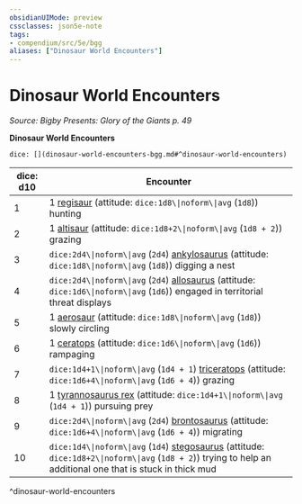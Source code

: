 ```yaml
---
obsidianUIMode: preview
cssclasses: json5e-note
tags:
- compendium/src/5e/bgg
aliases: ["Dinosaur World Encounters"]
---
```

# Dinosaur World Encounters
*Source: Bigby Presents: Glory of the Giants p. 49* 

**Dinosaur World Encounters**

`dice: [](dinosaur-world-encounters-bgg.md#^dinosaur-world-encounters)`

| dice: d10 | Encounter |
|-----------|-----------|
| 1 | 1 [regisaur](2-Mechanics/CLI/bestiary/monstrosity/regisaur-bgg.md) (attitude: `dice:1d8\\|noform\\|avg` (`1d8`)) hunting |
| 2 | 1 [altisaur](2-Mechanics/CLI/bestiary/monstrosity/altisaur-bgg.md) (attitude: `dice:1d8+2\\|noform\\|avg` (`1d8 + 2`)) grazing |
| 3 | `dice:2d4\\|noform\\|avg` (`2d4`) [ankylosaurus](2-Mechanics/CLI/bestiary/beast/ankylosaurus.md) (attitude: `dice:1d8\\|noform\\|avg` (`1d8`)) digging a nest |
| 4 | `dice:2d4\\|noform\\|avg` (`2d4`) [allosaurus](2-Mechanics/CLI/bestiary/beast/allosaurus.md) (attitude: `dice:1d6\\|noform\\|avg` (`1d6`)) engaged in territorial threat displays |
| 5 | 1 [aerosaur](2-Mechanics/CLI/bestiary/monstrosity/aerosaur-bgg.md) (attitude: `dice:1d8\\|noform\\|avg` (`1d8`)) slowly circling |
| 6 | 1 [ceratops](2-Mechanics/CLI/bestiary/monstrosity/ceratops-bgg.md) (attitude: `dice:1d6\\|noform\\|avg` (`1d6`)) rampaging |
| 7 | `dice:1d4+1\\|noform\\|avg` (`1d4 + 1`) [triceratops](2-Mechanics/CLI/bestiary/beast/triceratops.md) (attitude: `dice:1d6+4\\|noform\\|avg` (`1d6 + 4`)) grazing |
| 8 | 1 [tyrannosaurus rex](2-Mechanics/CLI/bestiary/beast/tyrannosaurus-rex.md) (attitude: `dice:1d4+1\\|noform\\|avg` (`1d4 + 1`)) pursuing prey |
| 9 | `dice:2d4\\|noform\\|avg` (`2d4`) [brontosaurus](2-Mechanics/CLI/bestiary/beast/brontosaurus-mpmm.md) (attitude: `dice:1d6+4\\|noform\\|avg` (`1d6 + 4`)) migrating |
| 10 | `dice:1d4\\|noform\\|avg` (`1d4`) [stegosaurus](2-Mechanics/CLI/bestiary/beast/stegosaurus-mpmm.md) (attitude: `dice:1d8+2\\|noform\\|avg` (`1d8 + 2`)) trying to help an additional one that is stuck in thick mud |
^dinosaur-world-encounters